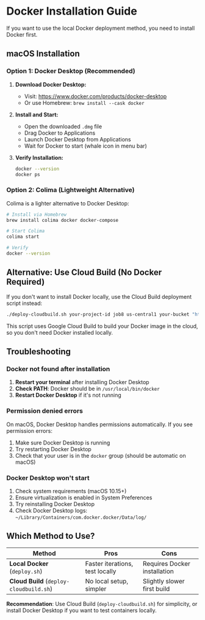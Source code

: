 # Docker Installation Guide

If you want to use the local Docker deployment method, you need to install Docker first.

## macOS Installation

### Option 1: Docker Desktop (Recommended)

1. **Download Docker Desktop:**
   - Visit: https://www.docker.com/products/docker-desktop
   - Or use Homebrew: `brew install --cask docker`

2. **Install and Start:**
   - Open the downloaded `.dmg` file
   - Drag Docker to Applications
   - Launch Docker Desktop from Applications
   - Wait for Docker to start (whale icon in menu bar)

3. **Verify Installation:**
   ```bash
   docker --version
   docker ps
   ```

### Option 2: Colima (Lightweight Alternative)

Colima is a lighter alternative to Docker Desktop:

```bash
# Install via Homebrew
brew install colima docker docker-compose

# Start Colima
colima start

# Verify
docker --version
```

## Alternative: Use Cloud Build (No Docker Required)

If you don't want to install Docker locally, use the Cloud Build deployment script instead:

```bash
./deploy-cloudbuild.sh your-project-id job8 us-central1 your-bucket "https://email-subscribe-theta.vercel.app,https://email-subscribe-git-main-sierhahs-projects.vercel.app,https://email-subscribe-moatqed0u-sierhahs-projects.vercel.app"
```

This script uses Google Cloud Build to build your Docker image in the cloud, so you don't need Docker installed locally.

## Troubleshooting

### Docker not found after installation

1. **Restart your terminal** after installing Docker Desktop
2. **Check PATH**: Docker should be in `/usr/local/bin/docker`
3. **Restart Docker Desktop** if it's not running

### Permission denied errors

On macOS, Docker Desktop handles permissions automatically. If you see permission errors:

1. Make sure Docker Desktop is running
2. Try restarting Docker Desktop
3. Check that your user is in the `docker` group (should be automatic on macOS)

### Docker Desktop won't start

1. Check system requirements (macOS 10.15+)
2. Ensure virtualization is enabled in System Preferences
3. Try reinstalling Docker Desktop
4. Check Docker Desktop logs: `~/Library/Containers/com.docker.docker/Data/log/`

## Which Method to Use?

| Method | Pros | Cons |
|--------|------|------|
| **Local Docker** (`deploy.sh`) | Faster iterations, test locally | Requires Docker installation |
| **Cloud Build** (`deploy-cloudbuild.sh`) | No local setup, simpler | Slightly slower first build |

**Recommendation**: Use Cloud Build (`deploy-cloudbuild.sh`) for simplicity, or install Docker Desktop if you want to test containers locally.

